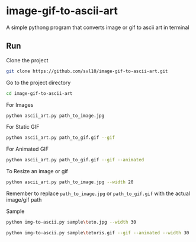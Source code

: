 # image-gif-to-ascii-art
A simple pythong program that converts image or gif to ascii art in terminal


## Run

Clone the project

```bash
git clone https://github.com/svl10/image-gif-to-ascii-art.git
```

Go to the project directory

```bash
cd image-gif-to-ascii-art
```

For Images

```bash
python ascii_art.py path_to_image.jpg
```

For Static GIF

```bash
python ascii_art.py path_to_gif.gif --gif

```
For Animated GIF

```bash
python ascii_art.py path_to_gif.gif --gif --animated

```
To Resize an image or gif

```bash
python ascii_art.py path_to_image.jpg --width 20

```
Remember to replace `path_to_image.jpg` or `path_to_gif.gif` with the actual image/gif path

Sample

```bash
python img-to-ascii.py sample\teto.jpg --width 30

```
```bash
python img-to-ascii.py sample\tetoris.gif --gif --animated --width 30

```
